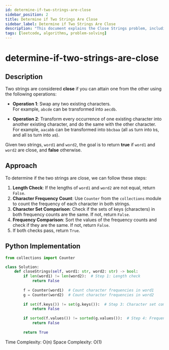 ```yaml
---
id: determine-if-two-strings-are-close
sidebar_position: 2
title: Determine if Two Strings Are Close
sidebar_label: Determine if Two Strings Are Close
description: "This document explains the Close Strings problem, including its description, approach, and implementation."
tags: [leetcode, algorithms, problem-solving]
---
```


# determine-if-two-strings-are-close

## Description
Two strings are considered **close** if you can attain one from the other using the following operations:

- **Operation 1**: Swap any two existing characters.  
  For example, `abcde` can be transformed into `aecdb`.

- **Operation 2**: Transform every occurrence of one existing character into another existing character, and do the same with the other character.  
  For example, `aacabb` can be transformed into `bbcbaa` (all `a`s turn into `b`s, and all `b`s turn into `a`s).

Given two strings, `word1` and `word2`, the goal is to return **true** if `word1` and `word2` are close, and **false** otherwise.

## Approach
To determine if the two strings are close, we can follow these steps:

1. **Length Check**: If the lengths of `word1` and `word2` are not equal, return `False`.
2. **Character Frequency Count**: Use `Counter` from the `collections` module to count the frequency of each character in both strings.
3. **Character Set Comparison**: Check if the sets of keys (characters) in both frequency counts are the same. If not, return `False`.
4. **Frequency Comparison**: Sort the values of the frequency counts and check if they are the same. If not, return `False`.
5. If both checks pass, return `True`.

## Python Implementation
```python
from collections import Counter

class Solution:
    def closeStrings(self, word1: str, word2: str) -> bool:
        if len(word1) != len(word2):  # Step 1: Length check
            return False
        
        f = Counter(word1)  # Count character frequencies in word1
        g = Counter(word2)  # Count character frequencies in word2
        
        if set(f.keys()) != set(g.keys()):  # Step 3: Character set comparison
            return False
        
        if sorted(f.values()) != sorted(g.values()):  # Step 4: Frequency comparison
            return False
        
        return True 
```
Time Complexity: O(n) 
Space Complexity: O(1)       
